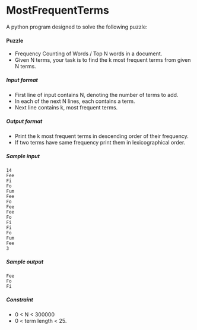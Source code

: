 # MostFrequentTerms
A python program designed to solve the following puzzle:

#### Puzzle
- Frequency Counting of Words / Top N words in a document.
- Given N terms, your task is to find the k most frequent terms from given N terms.

##### Input format
- First line of input contains N, denoting the number of terms to add.
- In each of the next N lines, each contains a term.
- Next line contains k, most frequent terms.

##### Output format
- Print the k most frequent terms in descending order of their frequency. 
- If two terms have same frequency print them in lexicographical order.

##### Sample input
```
14
Fee
Fi
Fo
Fum
Fee
Fo
Fee
Fee
Fo
Fi
Fi
Fo
Fum
Fee
3
```

##### Sample output
```
Fee
Fo
Fi
```

##### Constraint
- 0 < N < 300000
- 0 < term length < 25.
